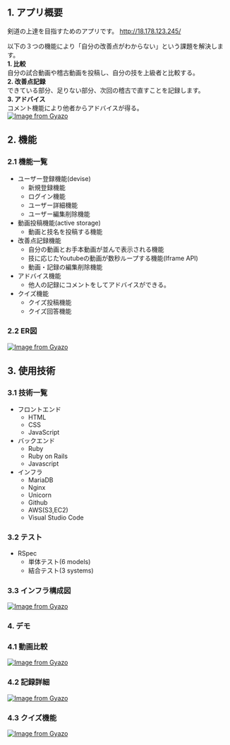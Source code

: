 ## 1. アプリ概要
剣道の上達を目指すためのアプリです。
http://18.178.123.245/

以下の３つの機能により「自分の改善点がわからない」という課題を解決します。<br>
**1. 比較**<br>自分の試合動画や稽古動画を投稿し、自分の技を上級者と比較する。<br>
**2. 改善点記録**<br>できている部分、足りない部分、次回の稽古で直すことを記録します。<br>
**3. アドバイス**<br>コメント機能により他者からアドバイスが得る。<br>
[![Image from Gyazo](https://i.gyazo.com/7fb8e728c2ff720056b4b4d11d201424.gif)](https://gyazo.com/7fb8e728c2ff720056b4b4d11d201424)

## 2. 機能
### 2.1 機能一覧
* ユーザー登録機能(devise)
  * 新規登録機能
  * ログイン機能
  * ユーザー詳細機能
  * ユーザー編集削除機能
* 動画投稿機能(active storage)
  * 動画と技名を投稿する機能
* 改善点記録機能
  * 自分の動画とお手本動画が並んで表示される機能
  * 技に応じたYoutubeの動画が数秒ループする機能(Iframe API)
  * 動画・記録の編集削除機能
* アドバイス機能
  * 他人の記録にコメントをしてアドバイスができる。
* クイズ機能
  * クイズ投稿機能
  * クイズ回答機能

### 2.2 ER図
[![Image from Gyazo](https://i.gyazo.com/df95d67074fe5a3da39ba2c4ff49b1fd.png)](https://gyazo.com/df95d67074fe5a3da39ba2c4ff49b1fd)

## 3. 使用技術
### 3.1 技術一覧
* フロントエンド
  * HTML
  * CSS
  * JavaScript
* バックエンド
  * Ruby
  * Ruby on Rails
  * Javascript
* インフラ
  * MariaDB
  * Nginx
  * Unicorn
  * Github
  * AWS(S3,EC2)
  * Visual Studio Code

### 3.2 テスト
* RSpec
  * 単体テスト(6 models)
  * 結合テスト(3 systems)

### 3.3 インフラ構成図
[![Image from Gyazo](https://i.gyazo.com/2f9385c53c574a75ba342e09df8505c0.png)](https://gyazo.com/2f9385c53c574a75ba342e09df8505c0)

### 4. デモ
### 4.1 動画比較
[![Image from Gyazo](https://i.gyazo.com/675fc381e3c52ebb25dac8c3f28ce0c9.gif)](https://gyazo.com/675fc381e3c52ebb25dac8c3f28ce0c9)

### 4.2 記録詳細
[![Image from Gyazo](https://i.gyazo.com/0390c7756e9cd5569a5d160fe580ca61.gif)](https://gyazo.com/0390c7756e9cd5569a5d160fe580ca61)

### 4.3 クイズ機能
[![Image from Gyazo](https://i.gyazo.com/af9eb2cac1e3924c2b55f50f65611f89.gif)](https://gyazo.com/af9eb2cac1e3924c2b55f50f65611f89)
